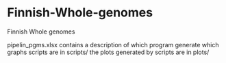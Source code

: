 # Finnish-Whole-genomes
Finnish Whole genomes

pipelin_pgms.xlsx contains a description of which program generate which graphs
scripts are in scripts/
the plots generated by scripts are in plots/
